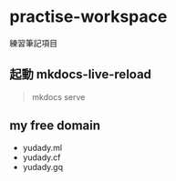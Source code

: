 # practise-workspace
練習筆記項目



## 起動 mkdocs-live-reload
> mkdocs serve

## my free domain
* yudady.ml
* yudady.cf
* yudady.gq
